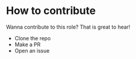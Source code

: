 # How to contribute

Wanna contribute to this role? That is great to hear!

- Clone the repo
- Make a PR
- Open an issue
